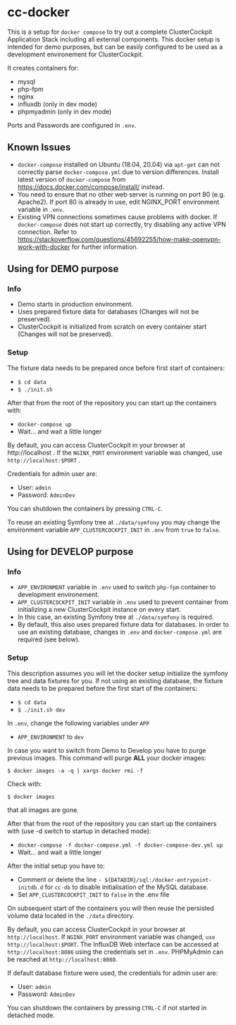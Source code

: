 # cc-docker

This is a setup for `docker compose` to try out a complete ClusterCockpit Application Stack including all external components. This docker setup is intended for demo purposes, but can be easily configured to be used as a development environement for ClusterCockpit.

It creates containers for:
* mysql
* php-fpm
* nginx
* influxdb (only in dev mode)
* phpmyadmin (only in dev mode)

Ports and Passwords are configured in `.env`.

## Known Issues

* `docker-compose` installed on Ubuntu (18.04, 20.04) via `apt-get` can not correctly parse `docker-compose.yml` due to version differences. Install latest version of `docker-compose` from https://docs.docker.com/compose/install/ instead.
* You need to ensure that no other web server is running on port 80 (e.g. Apache2). If port 80 is already in use, edit NGINX_PORT environment variable in `.env`.
* Existing VPN connections sometimes cause problems with docker. If `docker-compose` does not start up correctly, try disabling any active VPN connection. Refer to https://stackoverflow.com/questions/45692255/how-make-openvpn-work-with-docker for further information.

## Using for DEMO purpose
### Info
* Demo starts in production environment.
* Uses prepared fixture data for databases (Changes will not be preserved).
* ClusterCockpit is initialized from scratch on every container start (Changes will not be preserved).

### Setup
The fixture data needs to be prepared once before first start of containers:
* `$ cd data`
* `$ ./init.sh`

After that from the root of the repository you can start up the containers with:
* `docker-compose up`
* Wait... and wait a little longer

By default, you can access ClusterCockpit in your browser at http://localhost . If the `NGINX_PORT` environment variable was changed, use `http://localhost:$PORT` .

Credentials for admin user are:
* User: `admin`
* Password: `AdminDev`

You can shutdown the containers by pressing `CTRL-C`.

To reuse an existing Symfony tree at `./data/symfony` you may change the environment variable `APP_CLUSTERCOCKPIT_INIT` in `.env` from `true` to `false`.

## Using for DEVELOP purpose
### Info
* `APP_ENVIRONMENT` variable in `.env` used to switch `php-fpm` container to development environement.
* `APP_CLUSTERCOCKPIT_INIT` variable in `.env` used to prevent container from initializing a new ClusterCockpit instance on every start.
* In this case, an existing Symfony tree at `./data/symfony` is required.
* By default, this also uses prepared fixture data for databases. In order to use an existing database, changes in `.env` and `docker-compose.yml` are required (see below).

### Setup
This description assumes you will let the docker setup initialize the symfony tree and data fixtures for you.
If not using an existing database, the fixture data needs to be prepared before the first start of the containers:
* `$ cd data`
* `$ ./init.sh dev`

In `.env`, change the following variables under `APP`
* `APP_ENVIRONMENT` to `dev`

In case you want to switch from Demo to Develop you have to purge previous images. This command will purge **ALL** your docker images:
```
$ docker images -a -q | xargs docker rmi -f
```

Check with:
```
$ docker images
```
that all images are gone.

After that from the root of the repository you can start up the containers with (use -d switch to startup in detached mode):
* `docker-compose -f docker-compose.yml -f docker-compose-dev.yml up`
* Wait... and wait a little longer

After the initial setup you have to:
* Comment or delete the line `- ${DATADIR}/sql:/docker-entrypoint-initdb.d` for `cc-db` to disable initialisation of the MySQL database.
* Set `APP_CLUSTERCOCKPIT_INIT` to `false` in the .env file

On subsequent start of the containers you will then reuse the persisted volume data located in the `./data` directory.

By default, you can access ClusterCockpit in your browser at `http://localhost`.
If `NGINX_PORT` environment variable was changed, `use http://localhost:$PORT`.
The InfluxDB Web interface can be accessed at `http://localhost:8086` using the credentials set in `.env`.
PHPMyAdmin can be reached at `http://localhost:8080`.

If default database fixture were used, the credentials for admin user are:
* User: `admin`
* Password: `AdminDev`

You can shutdown the containers by pressing `CTRL-C` if not started in detached mode.
